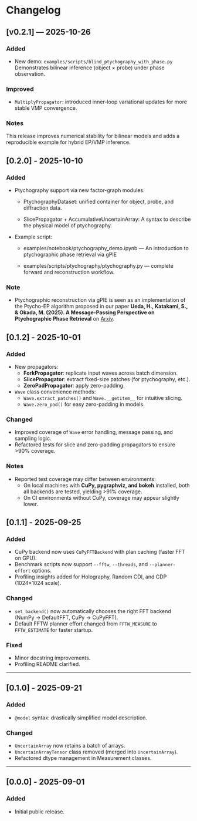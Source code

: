 # Changelog

## [v0.2.1] — 2025-10-26

### Added
- New demo: `examples/scripts/blind_ptychography_with_phase.py`  
  Demonstrates bilinear inference (object × probe) under phase observation.

### Improved
- `MultiplyPropagator`: introduced inner-loop variational updates for more stable VMP convergence.

### Notes
This release improves numerical stability for bilinear models and adds a reproducible example for hybrid EP/VMP inference.



## [0.2.0] - 2025-10-10
### Added
- Ptychography support via new factor-graph modules:

  - PtychographyDataset: unified container for object, probe, and diffraction data.

  - SlicePropagator + AccumulativeUncertainArray: A syntax to describe the physical model of ptychography.

- Example script:
  - examples/notebook/ptychography_demo.ipynb — An introduction to ptychographic phase retrieval via gPIE

  - examples/scripts/ptychography/ptychography.py — complete forward and reconstruction workflow.

### Note
- Ptychographic reconstruction via gPIE is seen as an implementation of the Ptycho-EP algorithm proposed in our paper **Ueda, H., Katakami, S., & Okada, M. (2025). A Message-Passing Perspective on Ptychographic Phase Retrieval** on [Arxiv](https://arxiv.org/abs/2504.05668).


## [0.1.2] - 2025-10-01
### Added
- New propagators:
  - **ForkPropagator**: replicate input waves across batch dimension.
  - **SlicePropagator**: extract fixed-size patches (for ptychography, etc.).
  - **ZeroPadPropagator**: apply zero-padding.
- `Wave` class convenience methods:
  - `Wave.extract_patches()` and `Wave.__getitem__` for intuitive slicing.
  - `Wave.zero_pad()` for easy zero-padding in models.


### Changed
- Improved coverage of `Wave` error handling, message passing, and sampling logic.
- Refactored tests for slice and zero-padding propagators to ensure >90% coverage.

### Notes
- Reported test coverage may differ between environments:
  - On local machines with **CuPy, pygraphviz, and bokeh** installed, both all backends are tested, yielding >91% coverage.
  - On CI environments without CuPy, coverage may appear slightly lower.



## [0.1.1] - 2025-09-25
### Added
- CuPy backend now uses `CuPyFFTBackend` with plan caching (faster FFT on GPU).
- Benchmark scripts now support `--fftw`, `--threads`, and `--planner-effort` options.
- Profiling insights added for Holography, Random CDI, and CDP (1024×1024 scale).

### Changed
- `set_backend()` now automatically chooses the right FFT backend (NumPy → DefaultFFT, CuPy → CuPyFFT).
- Default FFTW planner effort changed from `FFTW_MEASURE` to `FFTW_ESTIMATE` for faster startup.

### Fixed
- Minor docstring improvements.
- Profiling README clarified.


---

## [0.1.0] - 2025-09-21
### Added
- `@model` syntax: drastically simplified model description.

### Changed
- `UncertainArray` now retains a batch of arrays.
- `UncertainArrayTensor` class removed (merged into `UncertainArray`).
- Refactored dtype management in Measurement classes.

---

## [0.0.0] - 2025-09-01
### Added
- Initial public release.
